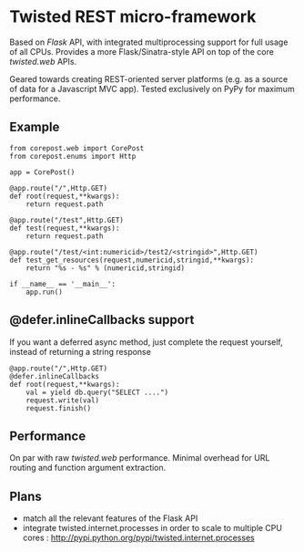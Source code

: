Twisted REST micro-framework
================================

Based on *Flask* API, with integrated multiprocessing support for full usage of all CPUs. 
Provides a more Flask/Sinatra-style API on top of the core *twisted.web* APIs.

Geared towards creating REST-oriented server platforms (e.g. as a source of data for a Javascript MVC app).
Tested exclusively on PyPy for maximum performance.

Example
-------

	from corepost.web import CorePost
	from corepost.enums import Http
	
	app = CorePost()
	
	@app.route("/",Http.GET)
	def root(request,**kwargs):
	    return request.path
	
	@app.route("/test",Http.GET)
	def test(request,**kwargs):
	    return request.path
	
	@app.route("/test/<int:numericid>/test2/<stringid>",Http.GET)
	def test_get_resources(request,numericid,stringid,**kwargs):
	    return "%s - %s" % (numericid,stringid)
	
	if __name__ == '__main__':
	    app.run()
	    
@defer.inlineCallbacks support
------------------------------

If you want a deferred async method, just complete the request yourself, instead of returning a string response

	@app.route("/",Http.GET)
	@defer.inlineCallbacks
	def root(request,**kwargs):
		val = yield db.query("SELECT ....")
		request.write(val)
	    request.finish()
	    	        
Performance
-----------

On par with raw *twisted.web* performance. Minimal overhead for URL routing and function argument extraction.

Plans
-----

* match all the relevant features of the Flask API
* integrate twisted.internet.processes in order to scale to multiple CPU cores : http://pypi.python.org/pypi/twisted.internet.processes